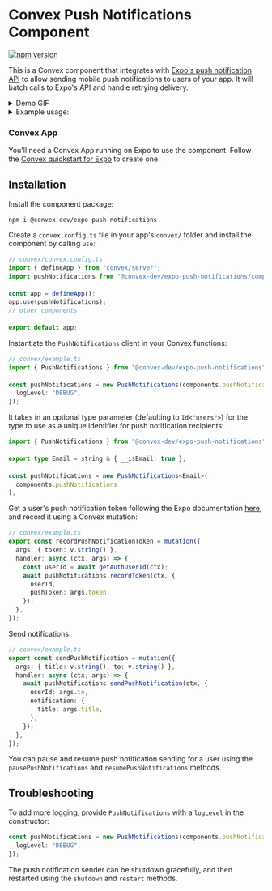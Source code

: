 # Convex Push Notifications Component

[![npm version](https://badge.fury.io/js/@convex-dev%expo-push-notifications.svg)](https://badge.fury.io/js/@convex-dev%2Fexpo-push-notifications)

This is a Convex component that integrates with [Expo's push notification API](https://docs.expo.dev/push-notifications/overview/)
to allow sending mobile push notifications to users of your app. It will batch calls to Expo's API and handle retrying delivery.

<details>
  <summary>Demo GIF</summary>

![Demo of sending push notifications](./output.gif)

</details>

<details>
<summary>Example usage:</summary>

```tsx
// App.tsx
<Button
  onPress={() => {
    void convex.mutation(api.example.sendPushNotification, {
      to: otherUser,
      title: `Hi from ${currentUser.name}`,
    });
  }}
>
  <Text>Say hi!</Text>
</Button>
```

```typescript
// convex/example.ts
export const sendPushNotification = mutation({
  args: { title: v.string(), to: v.id("users") },
  handler: async (ctx, args) => {
    // Sending a notification
    return pushNotifications.sendPushNotification(ctx, {
      userId: args.to,
      notification: {
        title: args.title,
      },
    });
  },
});
```

</details>

### Convex App

You'll need a Convex App running on Expo to use the component. Follow the [Convex quickstart for Expo](https://docs.convex.dev/quickstart/react-native) to create one.

## Installation

Install the component package:

```
npm i @convex-dev/expo-push-notifications
```

Create a `convex.config.ts` file in your app's `convex/` folder and install the component by calling `use`:

```ts
// convex/convex.config.ts
import { defineApp } from "convex/server";
import pushNotifications from "@convex-dev/expo-push-notifications/component/convex.config.js";

const app = defineApp();
app.use(pushNotifications);
// other components

export default app;
```

Instantiate the `PushNotifications` client in your Convex functions:

```ts
// convex/example.ts
import { PushNotifications } from "@convex-dev/expo-push-notifications";

const pushNotifications = new PushNotifications(components.pushNotifications, {
  logLevel: "DEBUG",
});
```

It takes in an optional type parameter (defaulting to `Id<"users">`) for the type to use as a unique identifier for push notification recipients:

```ts
import { PushNotifications } from "@convex-dev/expo-push-notifications";

export type Email = string & { __isEmail: true };

const pushNotifications = new PushNotifications<Email>(
  components.pushNotifications
);
```

Get a user's push notification token following the Expo documentation [here](https://docs.expo.dev/push-notifications/push-notifications-setup/#registering-for-push-notifications), and record it using a Convex mutation:

```ts
// convex/example.ts
export const recordPushNotificationToken = mutation({
  args: { token: v.string() },
  handler: async (ctx, args) => {
    const userId = await getAuthUserId(ctx);
    await pushNotifications.recordToken(ctx, {
      userId,
      pushToken: args.token,
    });
  },
});
```

Send notifications:

```ts
// convex/example.ts
export const sendPushNotification = mutation({
  args: { title: v.string(), to: v.string() },
  handler: async (ctx, args) => {
    await pushNotifications.sendPushNotification(ctx, {
      userId: args.to,
      notification: {
        title: args.title,
      },
    });
  },
});
```

You can pause and resume push notification sending for a user using the `pausePushNotifications` and `resumePushNotifications` methods.

## Troubleshooting

To add more logging, provide `PushNotifications` with a `logLevel` in the constructor:

```ts
const pushNotifications = new PushNotifications(components.pushNotifications, {
  logLevel: "DEBUG",
});
```

The push notification sender can be shutdown gracefully, and then restarted using the `shutdown` and `restart` methods.
